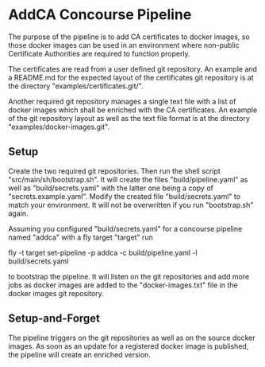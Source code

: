 # AddCA Concourse Pipeline

The purpose of the pipeline is to add CA certificates to docker images, so those docker images can be used in an environment where non-public Certificate Authorities are required to function properly.

The certificates are read from a user defined git repository. An example and a README.md for the expected layout of the certificates git repository is at the directory "examples/certificates.git/".

Another required git repository manages a single text file with a list of docker images which shall be enriched with the CA certificates. An example of the git repository layout as well as the text file format is at the directory "examples/docker-images.git".

## Setup

Create the two required git repositories. Then run the shell script "src/main/sh/bootstrap.sh". It will create the files "build/pipeline.yaml" as well as "build/secrets.yaml" with the latter one being a copy of "secrets.example.yaml". Modify the created file "build/secrets.yaml" to match your environment. It will not be overwritten if you run "bootstrap.sh" again.

Assuming you configured "build/secrets.yaml" for a concourse pipeline named "addca" with a fly target "target" run

fly -t target set-pipeline -p addca -c build/pipeline.yaml -l build/secrets.yaml

to bootstrap the pipeline. It will listen on the git repositories and add more jobs as docker images are added to the "docker-images.txt" file in the docker images git repository.

## Setup-and-Forget

The pipeline triggers on the git repositories as well as on the source docker images. As soon as an update for a registered docker image is published, the pipeline will create an enriched version.
